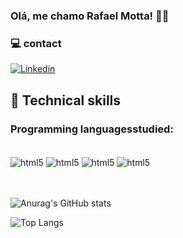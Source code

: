 ### Olá, me chamo Rafael Motta! 👋🏽

### 💻 contact 
[![Linkedin](https://img.shields.io/badge/LinkedIn-blue?style=for-the-badge&logo=Linkedin)](https://www.linkedin.com/in/rafael-motta-de-freitas-9aa686205/)

## 📌 Technical skills

### Programming languages ​​studied:
<div style="display: inline_block"><br/>
  <img align="center"" alt="html5" src="https://img.shields.io/badge/HTML5-E34F26?style=for-the-badge&logo=html5&logoColor=white" />
  <img align="center"" alt="html5" src="https://img.shields.io/badge/JavaScript-F7DF1E?style=for-the-badge&logo=javascript&logoColor=black" />
  <img align="center"" alt="html5" src="https://img.shields.io/badge/Python-3776AB?style=for-the-badge&logo=python&logoColor=white" />
  <img align="center"" alt="html5" src="https://img.shields.io/badge/CSS-239120?&style=for-the-badge&logo=css3&logoColor=white" />
</div><br><br/>

![Anurag's GitHub stats](https://github-readme-stats.vercel.app/api?username=RafaelMDF&show_icons=true&theme=radical)

![Top Langs](https://github-readme-stats.vercel.app/api/top-langs/?username=RafaelMDF&size_weight=0.5&count_weight=0.5)
